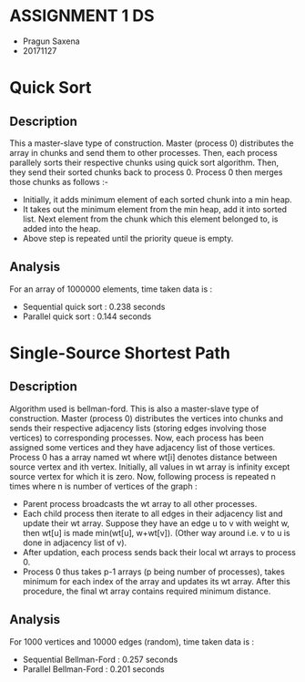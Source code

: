 # ASSIGNMENT 1 DS
- Pragun Saxena
- 20171127

# Quick Sort
## Description
This a master-slave type of construction. Master (process 0) distributes the array in chunks and send them to other processes. Then, each process parallely sorts their respective chunks using quick sort algorithm. Then, they send their sorted chunks back to process 0. Process 0 then merges those chunks as follows :-
- Initially, it adds minimum element of each sorted chunk into a min heap.
- It takes out the minimum element from the min heap, add it into sorted list. Next element from the chunk which this element belonged to, is added into the heap.
- Above step is repeated until the priority queue is empty.

## Analysis
For an array of 1000000 elements, time taken data is :
- Sequential quick sort : 0.238 seconds
- Parallel quick sort : 0.144 seconds

# Single-Source Shortest Path
## Description
Algorithm used is bellman-ford. This is also a master-slave type of construction. Master (process 0) distributes the vertices into chunks and sends their respective adjacency lists (storing edges involving those vertices) to corresponding processes. Now, each process has been assigned some vertices and they have adjacency list of those vertices. Process 0 has a array named wt where wt[i] denotes distance between source vertex and ith vertex. Initially, all values in wt array is infinity except source vertex for which it is zero. Now, following process is repeated n times where n is number of vertices of the graph :
- Parent process broadcasts the wt array to all other processes.
- Each child process then iterate to all edges in their adjacency list and update their wt array. Suppose they have an edge u to v with weight w, then wt[u] is made min(wt[u], w+wt[v]). (Other way around i.e. v to u is done in adjacency list of v).
- After updation, each process sends back their local wt arrays to process 0.
- Process 0 thus takes p-1 arrays (p being number of processes), takes minimum for each index of the array and updates its wt array.
After this procedure, the final wt array contains required minimum distance.

## Analysis
For 1000 vertices and 10000 edges (random), time taken data is :
- Sequential Bellman-Ford : 0.257 seconds
- Parallel Bellman-Ford : 0.201 seconds
